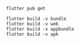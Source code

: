 
      flutter pub get

      flutter build -v bundle
      flutter build -v web
      flutter build -v appbundle
      flutter build -v apk